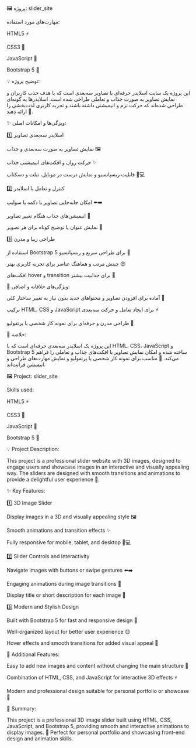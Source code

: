 🖼️ پروژه: slider_site

مهارت‌های مورد استفاده:

HTML5 ⚡

CSS3 🎨

JavaScript 💫

Bootstrap 5 📱

💡 توضیح پروژه:

این پروژه یک سایت اسلایدر حرفه‌ای با تصاویر سه‌بعدی است که با هدف جذب کاربران و نمایش تصاویر به صورت جذاب و تعاملی طراحی شده است.
اسلایدرها به گونه‌ای طراحی شده‌اند که حرکت نرم و انیمیشنی داشته باشند و تجربه کاربری لذت‌بخشی را ارائه دهند 🚀.

✨ ویژگی‌ها و امکانات اصلی:

1️⃣ اسلایدر سه‌بعدی تصاویر

نمایش تصاویر به صورت سه‌بعدی و جذاب 🖼️

حرکت روان و افکت‌های انیمیشنی جذاب ✨

قابلیت ریسپانسیو و نمایش درست در موبایل، تبلت و دسکتاپ 📱💻

2️⃣ کنترل و تعامل با اسلایدر

امکان جا‌به‌جایی تصاویر با دکمه یا سوایپ ⬅️➡️

انیمیشن‌های جذاب هنگام تغییر تصاویر 💫

نمایش عنوان یا توضیح کوتاه برای هر تصویر 📝

3️⃣ طراحی زیبا و مدرن

استفاده از Bootstrap 5 برای طراحی سریع و ریسپانسیو 🌈

چینش مرتب و هماهنگ عناصر برای تجربه کاربری بهتر 😍

افکت‌های hover و transition برای جذابیت بیشتر 🎨

🎁 ویژگی‌های خلاقانه و اضافی:

آماده برای افزودن تصاویر و محتواهای جدید بدون نیاز به تغییر ساختار کلی 🔧

ترکیب HTML، CSS و JavaScript برای ایجاد تعامل و حرکت سه‌بعدی ⚡

طراحی مدرن و حرفه‌ای برای نمونه کار شخصی یا پرتفولیو 🌟

📌 خلاصه:

این پروژه یک اسلایدر سه‌بعدی حرفه‌ای است که با HTML، CSS، JavaScript و Bootstrap 5 ساخته شده و امکان نمایش تصاویر با افکت‌های جذاب و تعاملی را فراهم می‌کند.
🌟 مناسب برای نمونه کار شخصی یا پرتفولیو و نمایش مهارت‌های طراحی و انیمیشن فرانت‌اند.




























🖼️ Project: slider_site

Skills used:

HTML5 ⚡

CSS3 🎨

JavaScript 💫

Bootstrap 5 📱

💡 Project Description:

This project is a professional slider website with 3D images, designed to engage users and showcase images in an interactive and visually appealing way.
The sliders are designed with smooth transitions and animations to provide a delightful user experience 🚀.

✨ Key Features:

1️⃣ 3D Image Slider

Display images in a 3D and visually appealing style 🖼️

Smooth animations and transition effects ✨

Fully responsive for mobile, tablet, and desktop 📱💻

2️⃣ Slider Controls and Interactivity

Navigate images with buttons or swipe gestures ⬅️➡️

Engaging animations during image transitions 💫

Display title or short description for each image 📝

3️⃣ Modern and Stylish Design

Built with Bootstrap 5 for fast and responsive design 🌈

Well-organized layout for better user experience 😍

Hover effects and smooth transitions for added visual appeal 🎨

🎁 Additional Features:

Easy to add new images and content without changing the main structure 🔧

Combination of HTML, CSS, and JavaScript for interactive 3D effects ⚡

Modern and professional design suitable for personal portfolio or showcase 🌟

📌 Summary:

This project is a professional 3D image slider built using HTML, CSS, JavaScript, and Bootstrap 5, providing smooth and interactive animations to display images.
🌟 Perfect for personal portfolio and showcasing front-end design and animation skills.
















